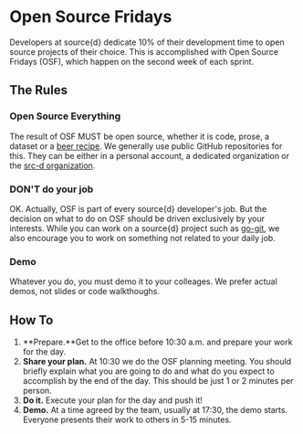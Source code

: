 
# Open Source Fridays

Developers at source{d} dedicate 10% of their development time to open source projects of their choice. 
This is accomplished with Open Source Fridays (OSF), which happen on the second week of each sprint.

## The Rules

### Open Source Everything

The result of OSF MUST be open source, whether it is code, prose, a dataset or a [beer recipe](https://github.com/src-d/homebrew).
We generally use public GitHub repositories for this.
They can be either in a personal account, a dedicated organization or the [src-d organization](https://github.com/src-d).

### DON'T do your job

OK. Actually, OSF is part of every source{d} developer's job. But the decision on what to do
on OSF should be driven exclusively by your interests. While you can work on a source{d} project such as
[go-git](https://github.com/src-d/go-git), we also encourage you to work on something not related
to your daily job.

### Demo

Whatever you do, you must demo it to your colleages. We prefer actual demos, not slides or code
walkthoughs.

## How To

1. **Prepare.**Get to the office before 10:30 a.m. and prepare your work for the day.
2. **Share your plan.** At 10:30 we do the OSF planning meeting. You should briefly explain what you are going to do and what do you expect to accomplish by the end of the day. This should be just 1 or 2 minutes per person.
3. **Do it.** Execute your plan for the day and push it!
4. **Demo.** At a time agreed by the team, usually at 17:30, the demo starts. Everyone presents their work to others in 5-15 minutes.


